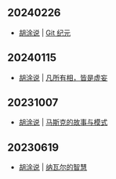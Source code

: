 ## 20240226
- [胡涂说](https://hutusi.com/) | [Git 纪元](https://hutusi.com/articles/after-git)

## 20240115
- [胡涂说](https://hutusi.com/) | [凡所有相，皆是虚妄](https://hutusi.com/articles/awareness-2023-review)

## 20231007
- [胡涂说](https://hutusi.com/) | [马斯克的故事与模式](https://hutusi.com/articles/elon-musk)

## 20230619
- [胡涂说](https://hutusi.com/) | [纳瓦尔的智慧](https://hutusi.com/articles/naval)

